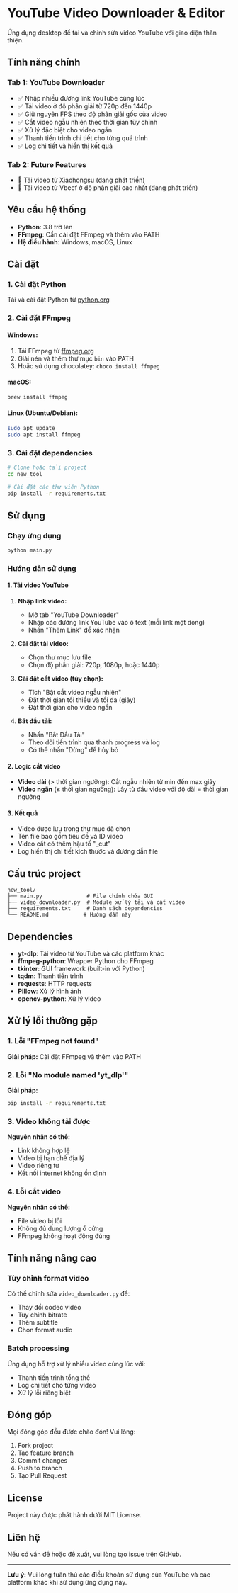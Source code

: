 # YouTube Video Downloader & Editor

Ứng dụng desktop để tải và chỉnh sửa video YouTube với giao diện thân thiện.

## Tính năng chính

### Tab 1: YouTube Downloader
- ✅ Nhập nhiều đường link YouTube cùng lúc
- ✅ Tải video ở độ phân giải từ 720p đến 1440p
- ✅ Giữ nguyên FPS theo độ phân giải gốc của video
- ✅ Cắt video ngẫu nhiên theo thời gian tùy chỉnh
- ✅ Xử lý đặc biệt cho video ngắn
- ✅ Thanh tiến trình chi tiết cho từng quá trình
- ✅ Log chi tiết và hiển thị kết quả

### Tab 2: Future Features
- 🚧 Tải video từ Xiaohongsu (đang phát triển)
- 🚧 Tải video từ Vbeef ở độ phân giải cao nhất (đang phát triển)

## Yêu cầu hệ thống

- **Python**: 3.8 trở lên
- **FFmpeg**: Cần cài đặt FFmpeg và thêm vào PATH
- **Hệ điều hành**: Windows, macOS, Linux

## Cài đặt

### 1. Cài đặt Python
Tải và cài đặt Python từ [python.org](https://python.org)

### 2. Cài đặt FFmpeg

#### Windows:
1. Tải FFmpeg từ [ffmpeg.org](https://ffmpeg.org/download.html)
2. Giải nén và thêm thư mục `bin` vào PATH
3. Hoặc sử dụng chocolatey: `choco install ffmpeg`

#### macOS:
```bash
brew install ffmpeg
```

#### Linux (Ubuntu/Debian):
```bash
sudo apt update
sudo apt install ffmpeg
```

### 3. Cài đặt dependencies

```bash
# Clone hoặc tải project
cd new_tool

# Cài đặt các thư viện Python
pip install -r requirements.txt
```

## Sử dụng

### Chạy ứng dụng
```bash
python main.py
```

### Hướng dẫn sử dụng

#### 1. Tải video YouTube

1. **Nhập link video:**
   - Mở tab "YouTube Downloader"
   - Nhập các đường link YouTube vào ô text (mỗi link một dòng)
   - Nhấn "Thêm Link" để xác nhận

2. **Cài đặt tải video:**
   - Chọn thư mục lưu file
   - Chọn độ phân giải: 720p, 1080p, hoặc 1440p

3. **Cài đặt cắt video (tùy chọn):**
   - Tích "Bật cắt video ngẫu nhiên"
   - Đặt thời gian tối thiểu và tối đa (giây)
   - Đặt thời gian cho video ngắn

4. **Bắt đầu tải:**
   - Nhấn "Bắt Đầu Tải"
   - Theo dõi tiến trình qua thanh progress và log
   - Có thể nhấn "Dừng" để hủy bỏ

#### 2. Logic cắt video

- **Video dài** (> thời gian ngưỡng): Cắt ngẫu nhiên từ min đến max giây
- **Video ngắn** (≤ thời gian ngưỡng): Lấy từ đầu video với độ dài = thời gian ngưỡng

#### 3. Kết quả

- Video được lưu trong thư mục đã chọn
- Tên file bao gồm tiêu đề và ID video
- Video cắt có thêm hậu tố "_cut"
- Log hiển thị chi tiết kích thước và đường dẫn file

## Cấu trúc project

```
new_tool/
├── main.py              # File chính chứa GUI
├── video_downloader.py  # Module xử lý tải và cắt video
├── requirements.txt     # Danh sách dependencies
└── README.md           # Hướng dẫn này
```

## Dependencies

- **yt-dlp**: Tải video từ YouTube và các platform khác
- **ffmpeg-python**: Wrapper Python cho FFmpeg
- **tkinter**: GUI framework (built-in với Python)
- **tqdm**: Thanh tiến trình
- **requests**: HTTP requests
- **Pillow**: Xử lý hình ảnh
- **opencv-python**: Xử lý video

## Xử lý lỗi thường gặp

### 1. Lỗi "FFmpeg not found"
**Giải pháp:** Cài đặt FFmpeg và thêm vào PATH

### 2. Lỗi "No module named 'yt_dlp'"
**Giải pháp:** 
```bash
pip install -r requirements.txt
```

### 3. Video không tải được
**Nguyên nhân có thể:**
- Link không hợp lệ
- Video bị hạn chế địa lý
- Video riêng tư
- Kết nối internet không ổn định

### 4. Lỗi cắt video
**Nguyên nhân có thể:**
- File video bị lỗi
- Không đủ dung lượng ổ cứng
- FFmpeg không hoạt động đúng

## Tính năng nâng cao

### Tùy chỉnh format video
Có thể chỉnh sửa `video_downloader.py` để:
- Thay đổi codec video
- Tùy chỉnh bitrate
- Thêm subtitle
- Chọn format audio

### Batch processing
Ứng dụng hỗ trợ xử lý nhiều video cùng lúc với:
- Thanh tiến trình tổng thể
- Log chi tiết cho từng video
- Xử lý lỗi riêng biệt

## Đóng góp

Mọi đóng góp đều được chào đón! Vui lòng:
1. Fork project
2. Tạo feature branch
3. Commit changes
4. Push to branch
5. Tạo Pull Request

## License

Project này được phát hành dưới MIT License.

## Liên hệ

Nếu có vấn đề hoặc đề xuất, vui lòng tạo issue trên GitHub.

---

**Lưu ý:** Vui lòng tuân thủ các điều khoản sử dụng của YouTube và các platform khác khi sử dụng ứng dụng này.